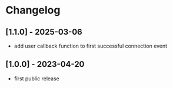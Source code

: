 # Changelog

## [1.1.0] - 2025-03-06

* add user callback function to first successful connection event

## [1.0.0] - 2023-04-20

* first public release

